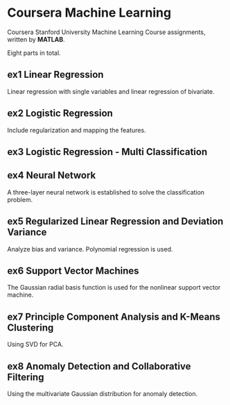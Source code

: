 # Coursera Machine Learning
Coursera Stanford University Machine Learning Course assignments, written by **MATLAB**.

Eight parts in total.

## ex1 Linear Regression
Linear regression with single variables and linear regression of bivariate.

## ex2 Logistic Regression
Include regularization and mapping the features.

## ex3 Logistic Regression - Multi Classification

## ex4 Neural Network
A three-layer neural network is established to solve the classification problem.

## ex5 Regularized Linear Regression and Deviation Variance
Analyze bias and variance. Polynomial regression is used.

## ex6 Support Vector Machines
The Gaussian radial basis function is used for the nonlinear support vector machine.

## ex7 Principle Component Analysis and K-Means Clustering
Using SVD for PCA.

## ex8 Anomaly Detection and Collaborative Filtering
Using the multivariate Gaussian distribution for anomaly detection.
